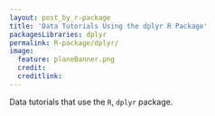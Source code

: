 ```yaml
---
layout: post_by_r-package
title: 'Data Tutorials Using the dplyr R Package'
packagesLibraries: dplyr
permalink: R-package/dplyr/
image:
  feature: planeBanner.png
  credit: 
  creditlink: 
---
```


Data tutorials that use the `R`, `dplyr` package.